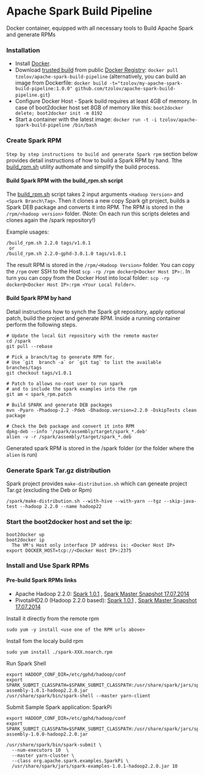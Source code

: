 Apache Spark Build Pipeline
===========================

Docker container, equipped with all necessary tools to Build Apache Spark and generate RPMs

### Installation

* Install [Docker](https://www.docker.io/).
* Download [trusted build](https://registry.hub.docker.com/u/tzolov/apache-spark-build-pipeline/) from public [Docker Registry](https://index.docker.io/): `docker pull tzolov/apache-spark-build-pipeline` (alternatively, you can build an image from Dockerfile: `docker build -t="tzolov/my-apache-spark-build-pipeline:1.0.0" github.com/tzolov/apache-spark-build-pipeline.git`)
* Configure Docker Host - Spark build requires at least 4GB of memory. In case of boot2docker host set 8GB of memory like this: `boot2docker delete; boot2docker init -m 8192`     
* Start a container with the latest image: `docker run -t -i tzolov/apache-spark-build-pipeline /bin/bash`

### Create Spark RPM
`Step by step instructions to build and generate Spark rpm` section below provides detail instructions of how to build a Spark RPM by hand. Tthe [build_rpm.sh](/build_rpm.sh) utility authomate and simplify the build process.

#### Build Spark RPM with the build_rpm.sh script
The [build_rpm.sh](/build_rpm.sh) script takes 2 input arguments `<Hadoop Version>` and `<Spark Branch\Tag>`. Then it clones a new copy Spark git project, builds a Spark DEB package and converts it into RPM. The RPM is stored in the `/rpm/<hadoop version>` folder. (Note: On each run this scripts deletes and clones again the /spark repository!)

Example usages:

    /build_rpm.sh 2.2.0 tags/v1.0.1 
     or  
    /build_rpm.sh 2.2.0-gphd-3.0.1.0 tags/v1.0.1
    
The result RPM is stored in the `/rpm/<Hadoop Version>` folder. You can copy the `/rpm` over SSH to the Host `scp -rp /rpm docker@<Docker Host IP>:`. In turn you can copy from the Docker Host into local folder: `scp -rp docker@<Docker Host IP>:rpm <Your Local Folder>`.
    
#### Build Spark RPM by hand
Detail instructions how to synch the Spark git repository, apply optional patch, build the project and generate RPM. Inside a running container perform the following steps.

    # Update the local Git repository with the remote master
    cd /spark
    git pull --rebase

    # Pick a branch/tag to generate RPM for. 
    # Use `git  branch -a` or `git tag` to list the available branches/tags
    git checkout tags/v1.0.1

    # Patch to allows no-root user to run spark 
    # and to include the spark examples into the rpm
    git am < spark_rpm.patch

    # Build SPARK and generate DEB packages
    mvn -Pyarn -Phadoop-2.2 -Pdeb -Dhadoop.version=2.2.0 -DskipTests clean package

    # Check the Deb package and convert it into RPM
    dpkg-deb --info '/spark/assembly/target/spark_*.deb'
    alien -v -r /spark/assembly/target/spark_*.deb 

Generated spark RPM is stored in the /spark folder (or the folder where the `alien` is run)

### Generate Spark Tar.gz distribution 
Spark project provides `make-distribution.sh` which can geneate project Tar.gz (excluding the Deb or Rpm)

    /spark/make-distribution.sh --with-hive --with-yarn --tgz --skip-java-test --hadoop 2.2.0 --name hadoop22

### Start the boot2docker host and set the ip:

    boot2docker up 
    boot2docker ip
      The VM's Host only interface IP address is: <Docker Host IP>
    export DOCKER_HOST=tcp://<Docker Host IP>:2375


### Install and Use Spark RPMs

#### Pre-build Spark RPMs links

+ Apache Hadoop 2.2.0:
[Spark 1.0.1](https://dl.dropboxusercontent.com/u/79241625/spark/rpm/2.2.0/spark-1.0.1-3.noarch.rpm) , 
[Spark Master Snapshot 17.07.2014](https://dl.dropboxusercontent.com/u/79241625/spark/rpm/2.2.0-gphd-3.0.1.0/spark-1.0.1-1.noarch.rpm)
+ PivotalHD2.0 (Hadoop 2.2.0 based):
[Spark 1.0.1](https://dl.dropboxusercontent.com/u/79241625/spark/rpm/2.2.0/spark-1.1.0%2BSNAPSHOT-1.noarch.rpm) ,
[Spark Master Snapshot 17.07.2014](https://dl.dropboxusercontent.com/u/79241625/spark/rpm/2.2.0-gphd-3.0.1.0/spark-1.1.0%2BSNAPSHOT-5.noarch.rpm) 

Install it directly from the remote rpm

    sudo yum -y install <use one of the RPM urls above>

Install fom the localy build rpm
    
    sudo yum install ./spark-XXX.noarch.rpm

Run Spark Shell

    export HADOOP_CONF_DIR=/etc/gphd/hadoop/conf
    export SPARK_SUBMIT_CLASSPATH=$SPARK_SUBMIT_CLASSPATH:/usr/share/spark/jars/spark-assembly-1.0.1-hadoop2.2.0.jar
    /usr/share/spark/bin/spark-shell --master yarn-client
    
Submit Sample Spark application: SparkPi

    export HADOOP_CONF_DIR=/etc/gphd/hadoop/conf
    export SPARK_SUBMIT_CLASSPATH=$SPARK_SUBMIT_CLASSPATH:/usr/share/spark/jars/spark-assembly-1.0.0-hadoop2.2.0.jar

    /usr/share/spark/bin/spark-submit \ 
      --num-executors 10  \ 
      --master yarn-cluster \ 
      --class org.apache.spark.examples.SparkPi \
      /usr/share/spark/jars/spark-examples-1.0.1-hadoop2.2.0.jar 10

